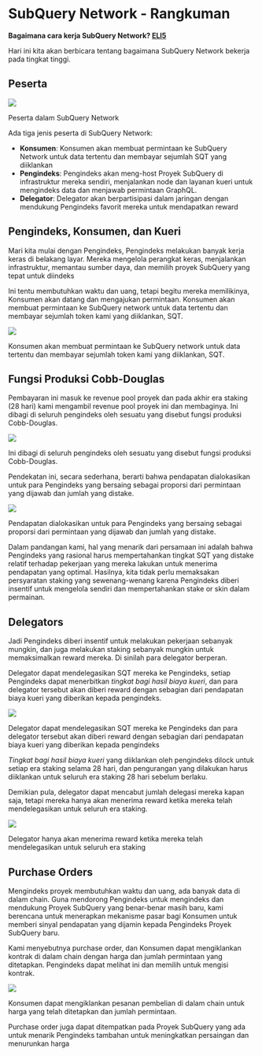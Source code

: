 # SubQuery Network - Rangkuman

**Bagaimana cara kerja SubQuery Network? [ELI5](https://www.dictionary.com/e/slang/eli5/#:~:text=ELI5%20stands%20for%20the%20phrase,naive%20understanding%20of%20the%20issue.)**

Hari ini kita akan berbicara tentang bagaimana SubQuery Network bekerja pada tingkat tinggi.

## Peserta

![](https://miro.medium.com/max/1400/1*9993cakplwupZC5tbUv3vA.png)

Peserta dalam SubQuery Network

Ada tiga jenis peserta di SubQuery Network:

- **Konsumen**: Konsumen akan membuat permintaan ke SubQuery Network untuk data tertentu dan membayar sejumlah SQT yang diiklankan
- **Pengindeks**: Pengindeks akan meng-host Proyek SubQuery di infrastruktur mereka sendiri, menjalankan node dan layanan kueri untuk mengindeks data dan menjawab permintaan GraphQL.
- **Delegator**: Delegator akan berpartisipasi dalam jaringan dengan mendukung Pengindeks favorit mereka untuk mendapatkan reward

## Pengindeks, Konsumen, dan Kueri

Mari kita mulai dengan Pengindeks, Pengindeks melakukan banyak kerja keras di belakang layar. Mereka mengelola perangkat keras, menjalankan infrastruktur, memantau sumber daya, dan memilih proyek SubQuery yang tepat untuk diindeks

Ini tentu membutuhkan waktu dan uang, tetapi begitu mereka memilikinya, Konsumen akan datang dan mengajukan permintaan. Konsumen akan membuat permintaan ke SubQuery network untuk data tertentu dan membayar sejumlah token kami yang diiklankan, SQT.

![](https://miro.medium.com/max/1400/1*dKLkzSc2uXYaPW_IXUxstQ.png)

Konsumen akan membuat permintaan ke SubQuery network untuk data tertentu dan membayar sejumlah token kami yang diiklankan, SQT.

## Fungsi Produksi Cobb-Douglas

Pembayaran ini masuk ke revenue pool proyek dan pada akhir era staking (28 hari) kami mengambil revenue pool proyek ini dan membaginya. Ini dibagi di seluruh pengindeks oleh sesuatu yang disebut fungsi produksi Cobb-Douglas.

![](https://miro.medium.com/max/1400/1*E-W7o7cWoclxHb8rXAMdpA.png)

Ini dibagi di seluruh pengindeks oleh sesuatu yang disebut fungsi produksi Cobb-Douglas.

Pendekatan ini, secara sederhana, berarti bahwa pendapatan dialokasikan untuk para Pengindeks yang bersaing sebagai proporsi dari permintaan yang dijawab dan jumlah yang distake.

![](https://miro.medium.com/max/1400/1*VhDu2BGDxd3ob7z9XkoOXA.png)

Pendapatan dialokasikan untuk para Pengindeks yang bersaing sebagai proporsi dari permintaan yang dijawab dan jumlah yang distake.

Dalam pandangan kami, hal yang menarik dari persamaan ini adalah bahwa Pengindeks yang rasional harus mempertahankan tingkat SQT yang distake relatif terhadap pekerjaan yang mereka lakukan untuk menerima pendapatan yang optimal. Hasilnya, kita tidak perlu memaksakan persyaratan staking yang sewenang-wenang karena Pengindeks diberi insentif untuk mengelola sendiri dan mempertahankan stake or skin dalam permainan.

## Delegators

Jadi Pengindeks diberi insentif untuk melakukan pekerjaan sebanyak mungkin, dan juga melakukan staking sebanyak mungkin untuk memaksimalkan reward mereka. Di sinilah para delegator berperan.

Delegator dapat mendelegasikan SQT mereka ke Pengindeks, setiap Pengindeks dapat menerbitkan _tingkat bagi hasil biaya kueri_, dan para delegator tersebut akan diberi reward dengan sebagian dari pendapatan biaya kueri yang diberikan kepada pengindeks.

![](https://miro.medium.com/max/1400/1*YoN7PV7h3a2nAFN-ODqILg.png)

Delegator dapat mendelegasikan SQT mereka ke Pengindeks dan para delegator tersebut akan diberi reward dengan sebagian dari pendapatan biaya kueri yang diberikan kepada pengindeks

_Tingkat bagi hasil biaya kueri_ yang diiklankan oleh pengindeks dilock untuk setiap era staking selama 28 hari, dan pengurangan yang dilakukan harus diiklankan untuk seluruh era staking 28 hari sebelum berlaku.

Demikian pula, delegator dapat mencabut jumlah delegasi mereka kapan saja, tetapi mereka hanya akan menerima reward ketika mereka telah mendelegasikan untuk seluruh era staking.

![](https://miro.medium.com/max/1400/0*we0k4A07pbj86COZ)

Delegator hanya akan menerima reward ketika mereka telah mendelegasikan untuk seluruh era staking

## Purchase Orders

Mengindeks proyek membutuhkan waktu dan uang, ada banyak data di dalam chain. Guna mendorong Pengindeks untuk mengindeks dan mendukung Proyek SubQuery yang benar-benar masih baru, kami berencana untuk menerapkan mekanisme pasar bagi Konsumen untuk memberi sinyal pendapatan yang dijamin kepada Pengindeks Proyek SubQuery baru.

Kami menyebutnya purchase order, dan Konsumen dapat mengiklankan kontrak di dalam chain dengan harga dan jumlah permintaan yang ditetapkan. Pengindeks dapat melihat ini dan memilih untuk mengisi kontrak.

![](https://miro.medium.com/max/1400/1*IPtaZlt24E7h9bKNZWdSCw.png)

Konsumen dapat mengiklankan pesanan pembelian di dalam chain untuk harga yang telah ditetapkan dan jumlah permintaan.

Purchase order juga dapat ditempatkan pada Proyek SubQuery yang ada untuk menarik Pengindeks tambahan untuk meningkatkan persaingan dan menurunkan harga
